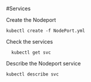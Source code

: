 #Services

Create the Nodeport
 
    kubectl create -f NodePort.yml
   
Check the services

      kubectl get svc
   
Describe the Nodeport service

    
    kubectl describe svc
 
 
